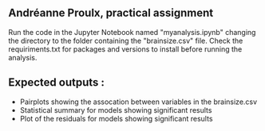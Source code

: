 ## Andréanne Proulx, practical assignment

Run the code in the Jupyter Notebook named "myanalysis.ipynb" changing the directory to the folder containing the "brainsize.csv" file. Check the requiriments.txt for packages and versions to install before running the analysis. 

## Expected outputs : 
- Pairplots showing the assocation between variables in the brainsize.csv
- Statistical summary for models showing significant results
- Plot of the residuals for models showing significant results

